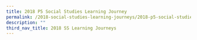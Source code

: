 ```yaml
---
title: 2018 P5 Social Studies Learning Journey
permalink: /2018-social-studies-learning-journeys/2018-p5-social-studies-learning-journey/
description: ""
third_nav_title: 2018 SS Learning Journeys
---
```



